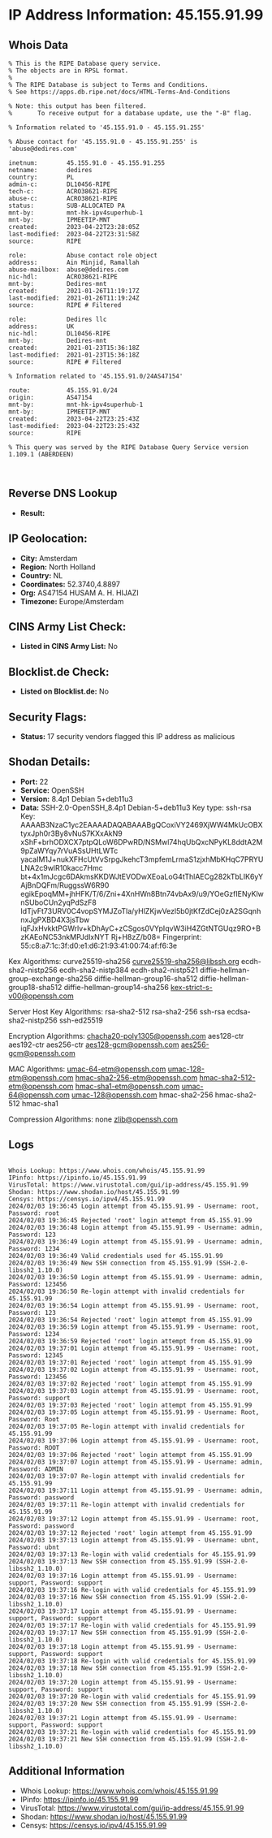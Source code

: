 # IP Address Information: 45.155.91.99

## Whois Data
```
% This is the RIPE Database query service.
% The objects are in RPSL format.
%
% The RIPE Database is subject to Terms and Conditions.
% See https://apps.db.ripe.net/docs/HTML-Terms-And-Conditions

% Note: this output has been filtered.
%       To receive output for a database update, use the "-B" flag.

% Information related to '45.155.91.0 - 45.155.91.255'

% Abuse contact for '45.155.91.0 - 45.155.91.255' is 'abuse@dedires.com'

inetnum:        45.155.91.0 - 45.155.91.255
netname:        dedires
country:        PL
admin-c:        DL10456-RIPE
tech-c:         ACRO38621-RIPE
abuse-c:        ACRO38621-RIPE
status:         SUB-ALLOCATED PA
mnt-by:         mnt-hk-ipv4superhub-1
mnt-by:         IPMEETIP-MNT
created:        2023-04-22T23:28:05Z
last-modified:  2023-04-22T23:31:58Z
source:         RIPE

role:           Abuse contact role object
address:        Ain Minjid, Ramallah
abuse-mailbox:  abuse@dedires.com
nic-hdl:        ACRO38621-RIPE
mnt-by:         Dedires-mnt
created:        2021-01-26T11:19:17Z
last-modified:  2021-01-26T11:19:24Z
source:         RIPE # Filtered

role:           Dedires llc
address:        UK
nic-hdl:        DL10456-RIPE
mnt-by:         Dedires-mnt
created:        2021-01-23T15:36:18Z
last-modified:  2021-01-23T15:36:18Z
source:         RIPE # Filtered

% Information related to '45.155.91.0/24AS47154'

route:          45.155.91.0/24
origin:         AS47154
mnt-by:         mnt-hk-ipv4superhub-1
mnt-by:         IPMEETIP-MNT
created:        2023-04-22T23:25:43Z
last-modified:  2023-04-22T23:25:43Z
source:         RIPE

% This query was served by the RIPE Database Query Service version 1.109.1 (ABERDEEN)



```
## Reverse DNS Lookup
- **Result:** 

## IP Geolocation:
- **City:** Amsterdam
- **Region:** North Holland
- **Country:** NL
- **Coordinates:** 52.3740,4.8897
- **Org:** AS47154 HUSAM A. H. HIJAZI
- **Timezone:** Europe/Amsterdam

## CINS Army List Check:
- **Listed in CINS Army List:** 
No

## Blocklist.de Check:
- **Listed on Blocklist.de:** 
No

## Security Flags:
- **Status:** 17 security vendors flagged this IP address as malicious

## Shodan Details:
- **Port:** 22
- **Service:** OpenSSH
- **Version:** 8.4p1 Debian 5+deb11u3
- **Data:** SSH-2.0-OpenSSH_8.4p1 Debian-5+deb11u3
Key type: ssh-rsa
Key: AAAAB3NzaC1yc2EAAAADAQABAAABgQCoxiVY2469XjWW4MkUcOBXtyxJph0r3By8vNuS7KXxAkN9
xShF+brhODXCX7ptpQLoW6DPwRD/NSMwl74hqUbQxcNPyKL8ddtA2M9pZaWYqy7rVuASsUHtLWTc
yacaIM1J+nukXFHcUtVvSrpgJkehcT3mpfemLrmaS1zjxhMbKHqC7PRYULNA2c9wlR10kacc7Hmc
bt+4x1mJcgc6DAkmsKKDWJtEVODwXEoaLoG4tThlAECg282kTbLIK6yYAjBnDQFm/RuggssW6R90
egikEpoqMM+jhHFK/T/6/Zni+4XnHWn8Btn74vbAx9/u9/YOeGzfIENyKlwnSUboCUn2yqPdSzF8
IdTjvFt73URV0C4vopSYMJZoTla/yHlZKjwVezl5b0jtKfZdCej0zA2SGqnhnxJgPXBD4X3jsTbw
iqFJxHvkktPGWrlv+kDhAyC+zCSgos0VYpIqvW3iH4ZGtNTGUqz9RO+BzKAEoNC53nkMPJdlxNYT
Rj+H8zZ/b08=
Fingerprint: 55:c8:a7:1c:3f:d0:e1:d6:21:93:41:00:74:af:f6:3e

Kex Algorithms:
	curve25519-sha256
	curve25519-sha256@libssh.org
	ecdh-sha2-nistp256
	ecdh-sha2-nistp384
	ecdh-sha2-nistp521
	diffie-hellman-group-exchange-sha256
	diffie-hellman-group16-sha512
	diffie-hellman-group18-sha512
	diffie-hellman-group14-sha256
	kex-strict-s-v00@openssh.com

Server Host Key Algorithms:
	rsa-sha2-512
	rsa-sha2-256
	ssh-rsa
	ecdsa-sha2-nistp256
	ssh-ed25519

Encryption Algorithms:
	chacha20-poly1305@openssh.com
	aes128-ctr
	aes192-ctr
	aes256-ctr
	aes128-gcm@openssh.com
	aes256-gcm@openssh.com

MAC Algorithms:
	umac-64-etm@openssh.com
	umac-128-etm@openssh.com
	hmac-sha2-256-etm@openssh.com
	hmac-sha2-512-etm@openssh.com
	hmac-sha1-etm@openssh.com
	umac-64@openssh.com
	umac-128@openssh.com
	hmac-sha2-256
	hmac-sha2-512
	hmac-sha1

Compression Algorithms:
	none
	zlib@openssh.com


## Logs
```

Whois Lookup: https://www.whois.com/whois/45.155.91.99
IPinfo: https://ipinfo.io/45.155.91.99
VirusTotal: https://www.virustotal.com/gui/ip-address/45.155.91.99
Shodan: https://www.shodan.io/host/45.155.91.99
Censys: https://censys.io/ipv4/45.155.91.99
2024/02/03 19:36:45 Login attempt from 45.155.91.99 - Username: root, Password: root
2024/02/03 19:36:45 Rejected 'root' login attempt from 45.155.91.99
2024/02/03 19:36:48 Login attempt from 45.155.91.99 - Username: admin, Password: 123
2024/02/03 19:36:49 Login attempt from 45.155.91.99 - Username: admin, Password: 1234
2024/02/03 19:36:49 Valid credentials used for 45.155.91.99
2024/02/03 19:36:49 New SSH connection from 45.155.91.99 (SSH-2.0-libssh2_1.10.0)
2024/02/03 19:36:50 Login attempt from 45.155.91.99 - Username: admin, Password: 123456
2024/02/03 19:36:50 Re-login attempt with invalid credentials for 45.155.91.99
2024/02/03 19:36:54 Login attempt from 45.155.91.99 - Username: root, Password: 123
2024/02/03 19:36:54 Rejected 'root' login attempt from 45.155.91.99
2024/02/03 19:36:59 Login attempt from 45.155.91.99 - Username: root, Password: 1234
2024/02/03 19:36:59 Rejected 'root' login attempt from 45.155.91.99
2024/02/03 19:37:01 Login attempt from 45.155.91.99 - Username: root, Password: 12345
2024/02/03 19:37:01 Rejected 'root' login attempt from 45.155.91.99
2024/02/03 19:37:02 Login attempt from 45.155.91.99 - Username: root, Password: 123456
2024/02/03 19:37:02 Rejected 'root' login attempt from 45.155.91.99
2024/02/03 19:37:03 Login attempt from 45.155.91.99 - Username: root, Password: support
2024/02/03 19:37:03 Rejected 'root' login attempt from 45.155.91.99
2024/02/03 19:37:05 Login attempt from 45.155.91.99 - Username: Root, Password: Root
2024/02/03 19:37:05 Re-login attempt with invalid credentials for 45.155.91.99
2024/02/03 19:37:06 Login attempt from 45.155.91.99 - Username: root, Password: ROOT
2024/02/03 19:37:06 Rejected 'root' login attempt from 45.155.91.99
2024/02/03 19:37:07 Login attempt from 45.155.91.99 - Username: admin, Password: ADMIN
2024/02/03 19:37:07 Re-login attempt with invalid credentials for 45.155.91.99
2024/02/03 19:37:11 Login attempt from 45.155.91.99 - Username: admin, Password: password
2024/02/03 19:37:11 Re-login attempt with invalid credentials for 45.155.91.99
2024/02/03 19:37:12 Login attempt from 45.155.91.99 - Username: root, Password: password
2024/02/03 19:37:12 Rejected 'root' login attempt from 45.155.91.99
2024/02/03 19:37:13 Login attempt from 45.155.91.99 - Username: ubnt, Password: ubnt
2024/02/03 19:37:13 Re-login with valid credentials for 45.155.91.99
2024/02/03 19:37:13 New SSH connection from 45.155.91.99 (SSH-2.0-libssh2_1.10.0)
2024/02/03 19:37:16 Login attempt from 45.155.91.99 - Username: support, Password: support
2024/02/03 19:37:16 Re-login with valid credentials for 45.155.91.99
2024/02/03 19:37:16 New SSH connection from 45.155.91.99 (SSH-2.0-libssh2_1.10.0)
2024/02/03 19:37:17 Login attempt from 45.155.91.99 - Username: support, Password: support
2024/02/03 19:37:17 Re-login with valid credentials for 45.155.91.99
2024/02/03 19:37:17 New SSH connection from 45.155.91.99 (SSH-2.0-libssh2_1.10.0)
2024/02/03 19:37:18 Login attempt from 45.155.91.99 - Username: support, Password: support
2024/02/03 19:37:18 Re-login with valid credentials for 45.155.91.99
2024/02/03 19:37:18 New SSH connection from 45.155.91.99 (SSH-2.0-libssh2_1.10.0)
2024/02/03 19:37:20 Login attempt from 45.155.91.99 - Username: support, Password: support
2024/02/03 19:37:20 Re-login with valid credentials for 45.155.91.99
2024/02/03 19:37:20 New SSH connection from 45.155.91.99 (SSH-2.0-libssh2_1.10.0)
2024/02/03 19:37:21 Login attempt from 45.155.91.99 - Username: support, Password: support
2024/02/03 19:37:21 Re-login with valid credentials for 45.155.91.99
2024/02/03 19:37:21 New SSH connection from 45.155.91.99 (SSH-2.0-libssh2_1.10.0)

```
## Additional Information
- Whois Lookup: https://www.whois.com/whois/45.155.91.99
- IPinfo: https://ipinfo.io/45.155.91.99
- VirusTotal: https://www.virustotal.com/gui/ip-address/45.155.91.99
- Shodan: https://www.shodan.io/host/45.155.91.99
- Censys: https://censys.io/ipv4/45.155.91.99

